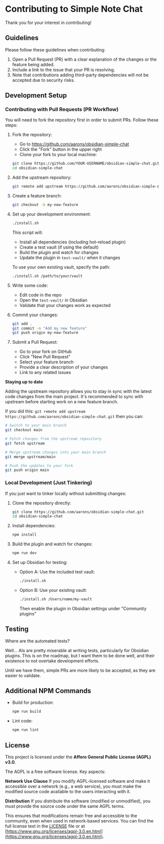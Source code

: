 # Contributing to Simple Note Chat

Thank you for your interest in contributing!

## Guidelines

Please follow these guidelines when contributing:

1. Open a Pull Request (PR) with a clear explanation of the changes or the feature being added.
2. Include a link to the issue that your PR is resolving.
3. Note that contributions adding third-party dependencies will not be accepted due to security risks.

## Development Setup

### Contributing with Pull Requests (PR Workflow)

You will need to fork the repository first in order to submit PRs. Follow these steps:

1. Fork the repository:
   - Go to https://github.com/aarons/obsidian-simple-chat
   - Click the "Fork" button in the upper right
   - Clone your fork to your local machine:
   ```bash
   git clone https://github.com/YOUR-USERNAME/obsidian-simple-chat.git
   cd obsidian-simple-chat
   ```

2. Add the upstream repository:
   ```bash
   git remote add upstream https://github.com/aarons/obsidian-simple-chat.git
   ```

3. Create a feature branch:
   ```bash
   git checkout -b my-new-feature
   ```

4. Set up your development environment:
   ```bash
   ./install.sh
   ```

   This script will:
   - Install all dependencies (including hot-reload plugin)
   - Create a test vault (if using the default)
   - Build the plugin and watch for changes
   - Update the plugin in `test-vault/` when it changes
   
   To use your own existing vault, specify the path:
   ```bash
   ./install.sh /path/to/your/vault
   ```

5. Write some code:
   - Edit code in the repo
   - Open the `test-vault/` in Obsidian
   - Validate that your changes work as expected

6. Commit your changes:
   ```bash
   git add .
   git commit -m "Add my new feature"
   git push origin my-new-feature
   ```

7. Submit a Pull Request:
   - Go to your fork on GitHub
   - Click "New Pull Request"
   - Select your feature branch
   - Provide a clear description of your changes
   - Link to any related issues

**Staying up to date**

Adding the upstream repository allows you to stay in sync with the latest code changes from the main project. It's recommended to sync with upstream before starting work on a new feature branch.

If you did this: `git remote add upstream https://github.com/aarons/obsidian-simple-chat.git` then you can:

```bash
# Switch to your main branch
git checkout main

# Fetch changes from the upstream repository
git fetch upstream

# Merge upstream changes into your main branch
git merge upstream/main

# Push the updates to your fork
git push origin main
```


### Local Development (Just Tinkering)

If you just want to tinker locally without submitting changes:

1. Clone the repository directly:
   ```bash
   git clone https://github.com/aarons/obsidian-simple-chat.git
   cd obsidian-simple-chat
   ```

2. Install dependencies:
   ```bash
   npm install
   ```

3. Build the plugin and watch for changes:
   ```bash
   npm run dev
   ```

4. Set up Obsidian for testing:
   - Option A: Use the included test vault:
     ```bash
     ./install.sh
     ```

   - Option B: Use your existing vault:
     ```bash
     ./install.sh /Users/name/my-vault
     ```
     Then enable the plugin in Obsidian settings under "Community plugins"

## Testing

Where are the automated tests?

Well... AIs are pretty miserable at writing tests, particularly for Obsidian plugins. This is on the roadmap, but I want them to be done well, and their existence to not overtake development efforts.

Until we have them, simple PRs are more likely to be accepted, as they are easier to validate.

## Additional NPM Commands

- Build for production:
  ```bash
  npm run build
  ```
- Lint code:
  ```bash
  npm run lint
  ```


## License

This project is licensed under the **Affero General Public License (AGPL) v3.0**.

The AGPL is a free software license. Key aspects:

**Network Use Clause**
If you modify AGPL-licensed software and make it accessible over a network (e.g., a web service), you must make the modified source code available to the users interacting with it.

**Distribution**
If you distribute the software (modified or unmodified), you must provide the source code under the same AGPL terms.

This ensures that modifications remain free and accessible to the community, even when used in network-based services. You can find the full license text in the [LICENSE](LICENSE.txt) file or at [https://www.gnu.org/licenses/agpl-3.0.en.html](https://www.gnu.org/licenses/agpl-3.0.en.html).
